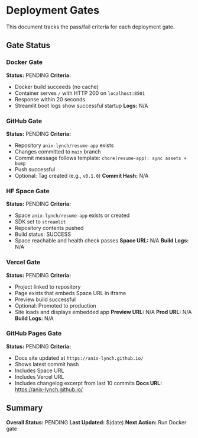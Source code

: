 # Deployment Gates

This document tracks the pass/fail criteria for each deployment gate.

## Gate Status

### Docker Gate
**Status:** PENDING
**Criteria:**
- Docker build succeeds (no cache)
- Container serves `/` with HTTP 200 on `localhost:8501`
- Response within 20 seconds
- Streamlit boot logs show successful startup
**Logs:** N/A

### GitHub Gate
**Status:** PENDING
**Criteria:**
- Repository `anix-lynch/resume-app` exists
- Changes committed to `main` branch
- Commit message follows template: `chore(resume-app): sync assets + bump`
- Push successful
- Optional: Tag created (e.g., `v0.1.0`)
**Commit Hash:** N/A

### HF Space Gate
**Status:** PENDING
**Criteria:**
- Space `anix-lynch/resume-app` exists or created
- SDK set to `streamlit`
- Repository contents pushed
- Build status: SUCCESS
- Space reachable and health check passes
**Space URL:** N/A
**Build Logs:** N/A

### Vercel Gate
**Status:** PENDING
**Criteria:**
- Project linked to repository
- Page exists that embeds Space URL in iframe
- Preview build successful
- Optional: Promoted to production
- Site loads and displays embedded app
**Preview URL:** N/A
**Prod URL:** N/A
**Build Logs:** N/A

### GitHub Pages Gate
**Status:** PENDING
**Criteria:**
- Docs site updated at `https://anix-lynch.github.io/`
- Shows latest commit hash
- Includes Space URL
- Includes Vercel URL
- Includes changelog excerpt from last 10 commits
**Docs URL:** https://anix-lynch.github.io/

## Summary
**Overall Status:** PENDING
**Last Updated:** $(date)
**Next Action:** Run Docker gate